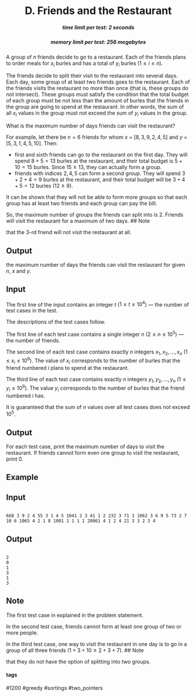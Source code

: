 <h1 style='text-align: center;'> D. Friends and the Restaurant</h1>

<h5 style='text-align: center;'>time limit per test: 2 seconds</h5>
<h5 style='text-align: center;'>memory limit per test: 256 megabytes</h5>

A group of $n$ friends decide to go to a restaurant. Each of the friends plans to order meals for $x_i$ burles and has a total of $y_i$ burles ($1 \le i \le n$). 

The friends decide to split their visit to the restaurant into several days. Each day, some group of at least two friends goes to the restaurant. Each of the friends visits the restaurant no more than once (that is, these groups do not intersect). These groups must satisfy the condition that the total budget of each group must be not less than the amount of burles that the friends in the group are going to spend at the restaurant. In other words, the sum of all $x_i$ values in the group must not exceed the sum of $y_i$ values in the group.

What is the maximum number of days friends can visit the restaurant?

For example, let there be $n = 6$ friends for whom $x$ = [$8, 3, 9, 2, 4, 5$] and $y$ = [$5, 3, 1, 4, 5, 10$]. Then: 

* first and sixth friends can go to the restaurant on the first day. They will spend $8+5=13$ burles at the restaurant, and their total budget is $5+10=15$ burles. Since $15 \ge 13$, they can actually form a group.
* friends with indices $2, 4, 5$ can form a second group. They will spend $3+2+4=9$ burles at the restaurant, and their total budget will be $3+4+5=12$ burles ($12 \ge 9$).

It can be shown that they will not be able to form more groups so that each group has at least two friends and each group can pay the bill.

So, the maximum number of groups the friends can split into is $2$. Friends will visit the restaurant for a maximum of two days. ## Note

 that the $3$-rd friend will not visit the restaurant at all.

## Output

 the maximum number of days the friends can visit the restaurant for given $n$, $x$ and $y$.

## Input

The first line of the input contains an integer $t$ ($1 \le t \le 10^4$) — the number of test cases in the test.

The descriptions of the test cases follow.

The first line of each test case contains a single integer $n$ ($2 \le n \le 10^5$) — the number of friends.

The second line of each test case contains exactly $n$ integers $x_1, x_2, \dots, x_n$ ($1 \le x_i \le 10^9$). The value of $x_i$ corresponds to the number of burles that the friend numbered $i$ plans to spend at the restaurant.

The third line of each test case contains exactly $n$ integers $y_1, y_2, \dots, y_n$ ($1 \le y_i \le 10^9$). The value $y_i$ corresponds to the number of burles that the friend numbered $i$ has.

It is guaranteed that the sum of $n$ values over all test cases does not exceed $10^5$.

## Output

For each test case, print the maximum number of days to visit the restaurant. If friends cannot form even one group to visit the restaurant, print 0.

## Example

## Input


```

668 3 9 2 4 55 3 1 4 5 1041 2 3 41 1 2 232 3 71 3 1062 3 6 9 5 73 2 7 10 6 1065 4 2 1 8 1001 1 1 1 1 20061 4 1 2 4 21 3 3 2 3 4
```
## Output


```

2
0
1
3
1
3

```
## Note

The first test case in explained in the problem statement.

In the second test case, friends cannot form at least one group of two or more people.

In the third test case, one way to visit the restaurant in one day is to go in a group of all three friends ($1+3+10 \ge 2+3+7$). ## Note

 that they do not have the option of splitting into two groups.



#### tags 

#1200 #greedy #sortings #two_pointers 